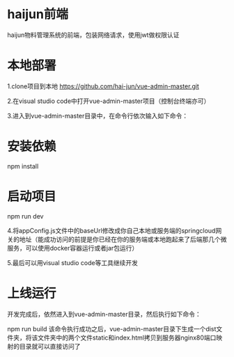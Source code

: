 # haijun前端
haijun物料管理系统的前端，包装网络请求，使用jwt做权限认证
# 本地部署
1.clone项目到本地 https://github.com/hai-jun/vue-admin-master.git

2.在visual studio code中打开vue-admin-master项目（控制台终端亦可）

3.进入到vue-admin-master目录中，在命令行依次输入如下命令：

# 安装依赖
npm install

# 启动项目
npm run dev

4.将appConfig.js文件中的baseUrl修改成你自己本地或服务端的springcloud网关的地址（能成功访问的前提是你已经在你的服务端或本地跑起来了后端那几个微服务，可以使用docker容器运行或者jar包运行）

5.最后可以用visual studio code等工具继续开发

# 上线运行
开发完成后，依然进入到vue-admin-master目录，然后执行如下命令：

npm run build
该命令执行成功之后，vue-admin-master目录下生成一个dist文件夹，将该文件夹中的两个文件static和index.html拷贝到服务器nginx80端口映射的目录就可以直接访问了

